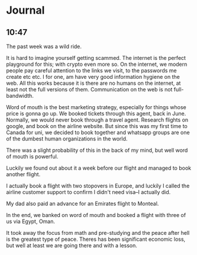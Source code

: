 # Journal
## 10:47
The past week was a wild ride.

It is hard to imagine yourself getting scammed. The internet is the perfect playground for this; with crypto even more so. On the internet, we modern people pay careful attention to the links we visit, to the passwords me create etc etc. I for one, am have very good information hygiene on the web. All this works because it is there are no humans on the internet, at least not the full versions of them. Communication on the web is not full-bandwidth.

Word of mouth is the best marketing strategy, especially for things whose price is gonna go up. We booked tickets through this agent, back in June. Normally, we would never book through a travel agent. Research flights on google, and book on the airline website. But since this was my first time to Canada for uni, we decided to book together and whatsapp groups are one of the dumbest human organizations in the world.

There was a slight probability of this in the back of my mind, but well word of mouth is powerful.

Luckily we found out about it a week before our flight and managed to book another flight.

I actually book a flight with two stopovers in Europe, and luckily I called the airline customer support to confirm I didn't need visa–I actually did.

My dad also paid an advance for an Emirates flight to Monteal.

In the end, we banked on word of mouth and booked a flight with three of us via Egypt, Oman.

It took away the focus from math and pre-studying and the peace after hell is the greatest type of peace. Theres has been significant economic loss, but well at least we are going there and with a lesson.